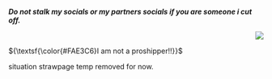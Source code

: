 ***Do not stalk my socials or my partners socials if you are someone i cut off.*** <p align="right"> <img src="https://komarev.com/ghpvc/?username=GothicCowboy&color=e17c0b&abbreviated=true"/> 


${\textsf{\color{#FAE3C6}I am not a proshipper!!}}$


situation strawpage temp removed for now.

